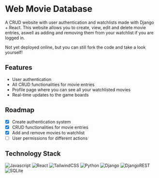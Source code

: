 # Web Movie Database

A CRUD website with user authentication and watchlists made with Django + React. This website allows
you to create, view, edit and delete movie entries, aswell as adding and removing them from your
watchlist if you are logged in.

Not yet deployed online, but you can still fork the code and take a look yourself!

## Features

- User authentication
- All CRUD functionalities for movie entries
- Profile page where you can see all your watchlisted movies
- Real-time updates to the game boards

## Roadmap

- [X] Create authentication system
- [X] CRUD functionalities for movie entries
- [X] Add and remove movies to watchlist
- [ ] User permissions for different actions

## Technology Stack

![Javascript](https://img.shields.io/badge/JavaScript-F7DF1E?style=for-the-badge&logo=javascript&logoColor=black) ![React](https://img.shields.io/badge/react-%2320232a.svg?style=for-the-badge&logo=react&logoColor=%2361DAFB) ![TailwindCSS](https://img.shields.io/badge/tailwindcss-%2338B2AC.svg?style=for-the-badge&logo=tailwind-css&logoColor=white) ![Python](https://img.shields.io/badge/Python-3776AB?style=for-the-badge&logo=python&logoColor=white) ![Django](https://img.shields.io/badge/django-%23092E20.svg?style=for-the-badge&logo=django&logoColor=white) ![DjangoREST](https://img.shields.io/badge/DJANGO-REST-ff1709?style=for-the-badge&logo=django&logoColor=white&color=ff1709&labelColor=gray) ![SQLite](https://img.shields.io/badge/SQLite-07405E?style=for-the-badge&logo=sqlite&logoColor=white)
